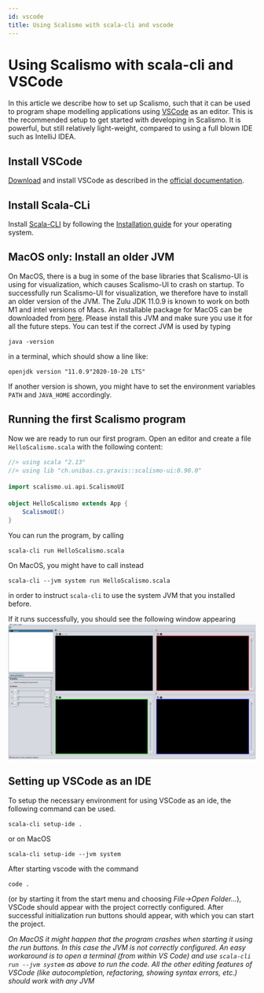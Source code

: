```yaml
---
id: vscode
title: Using Scalismo with scala-cli and vscode 
---
```


# Using Scalismo with scala-cli and VSCode

In this article we describe how to set up Scalismo, such that it can be used to program shape modelling applications using [VSCode](https://code.visualstudio.com/) as an editor.
This is the recommended setup to get started with developing in Scalismo. It is powerful, but still relatively light-weight, compared to using a full blown IDE such as IntelliJ IDEA.

## Install VSCode

[Download](https://code.visualstudio.com/Download) and install VSCode as described
in the [official documentation](https://code.visualstudio.com/docs/setup/setup-overview).


## Install Scala-CLi
Install [Scala-CLI](https://scala-cli.virtuslab.org/) by following the 
[Installation guide](https://scala-cli.virtuslab.org/install) for your operating system. 


## MacOS only: Install an older JVM

On MacOS, there is a bug in some of the base libraries that Scalismo-UI is using for visualization, which causes Scalismo-UI to crash on startup. To successfully run Scalismo-UI for visualization, we therefore have to install an older version of the JVM. 
The Zulu JDK 11.0.9 is known to work on both M1 and intel versions of Macs. An installable package for MacOS can be downloaded from [here](https://cdn.azul.com/zulu/bin/zulu11.43.21-ca-fx-jdk11.0.9-macosx_x64.dmg). Please install this JVM and make sure you use it for all the future steps. You can test if the correct JVM is used by typing 
```
java -version
```
in a terminal, which should show a line like:
```
openjdk version "11.0.9"2020-10-20 LTS"
```
If another version is shown, you might have to set the environment variables ```PATH``` and ```JAVA_HOME``` accordingly. 

## Running the first Scalismo program

Now we are ready to run our first program. 
Open an editor and create a file ```HelloScalismo.scala``` with the following content:
```scala
//> using scala "2.13"
//> using lib "ch.unibas.cs.gravis::scalismo-ui:0.90.0"

import scalismo.ui.api.ScalismoUI

object HelloScalismo extends App {
    ScalismoUI()
}
```

You can run the program, by calling 
```
scala-cli run HelloScalismo.scala
```

On MacOS, you might have to call instead 
```
scala-cli --jvm system run HelloScalismo.scala
```
in order to instruct `scala-cli` to use the system JVM that you installed before. 

If it runs successfully, you should see the following window appearing
![scalismo-ui](images/scalismo-ui-empty.png)



## Setting up VSCode as an IDE

To setup the necessary environment for using VSCode as an ide, the following command can be used. 
```
scala-cli setup-ide .
```
or on MacOS
```
scala-cli setup-ide --jvm system 
```

After starting vscode with the command 
```
code . 
```
(or by starting it from the start menu and choosing *File->Open Folder...*), 
VSCode should appear with the project correctly configured. 
After successful initialization run buttons should appear, with which you can start 
the project.

*On MacOS it might happen that the program crashes when starting it using the run 
buttons. In this case the JVM is not correctly configured. An easy workaround is 
to open a terminal (from within VS Code) and use 
```scala-cli run --jvm system``` as above to run the code. All the other editing features of VSCode (like autocompletion, refactoring, showing syntax errors, etc.) should work with any JVM*
